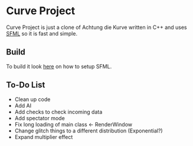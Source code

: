 Curve Project
===================
Curve Project is just a clone of Achtung die Kurve written in C++ and uses [SFML](https://github.com/LaurentGomila/SFML) so it is fast and simple.

Build
-------
To build it look [here](http://sfml-dev.org/tutorials/) on how to setup SFML.

To-Do List
----------------------------
* Clean up code
* Add AI
* Add checks to check incoming data
* Add spectator mode
* Fix long loading of main class <- RenderWindow
* Change glitch things to a different distribution (Exponential?)
* Expand multiplier effect
